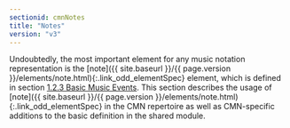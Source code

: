 ```yaml
---
sectionid: cmnNotes
title: "Notes"
version: "v3"
---
```




Undoubtedly, the most important element for any music notation representation is the
[note]({{ site.baseurl }}/{{ page.version }}/elements/note.html){:.link_odd_elementSpec} element, which is defined in section <a class="link_ptr" title="Basic Music Events" href="{{ site.baseurl }}/{{ page.version }}/guidelines/shared.html#sharedBasicEvents">1.2.3 Basic Music Events</a>. This section describes the usage of [note]({{ site.baseurl }}/{{ page.version }}/elements/note.html){:.link_odd_elementSpec} in the CMN repertoire as well as CMN-specific additions to the basic
definition in the shared module.




